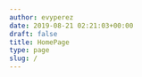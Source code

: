 ```yaml
---
author: evyperez
date: 2019-08-21 02:21:03+00:00
draft: false
title: HomePage
type: page
slug: /
---
```

<!--
[vc_row full_width="stretch_row_content_no_spaces"][vc_column][vc_column_text][rev_slider alias="Home-slider"][/vc_column_text][/vc_column][/vc_row][vc_row css=".vc_custom_1566354821325{margin-top: -20px !important;margin-bottom: -20px !important;}"][vc_column 0=""][vc_column_text 0=""]




# Quer se tornar um Cidadão Global?




[/vc_column_text][/vc_column][/vc_row][vc_row full_width="stretch_row" css=".vc_custom_1504651341261{margin-right: 0px !important;border-right-width: 0px !important;padding-right: 0px !important;padding-left: 40px !important;}"][vc_column width="1/2"][vc_column_text]Quer aprender inglês?

Com a YouBet! nós criamos oportunidades de unir pessoas das mais diversas nações, promovendo o desenvolvimento pessoal de nossos alunos e o respeito mútuo. Não queremos somente ensinar um idioma ou vender pacotes de viagens enlatados, mas unificar o aprendizado com uma imersão cultural, ensinando nossos alunos e professores habilidades que os tornem cidadãos globais.

**Venha ser um cidadão global!**[/vc_column_text][/vc_column][vc_column width="1/2" css=".vc_custom_1498679568602{margin-right: 0px !important;padding-right: 0px !important;}"][vc_single_image image="8742" img_size="full" alignment="right" css=".vc_custom_1566432926206{margin-right: 0px !important;padding-right: 0px !important;}"][/vc_column][/vc_row][vc_row full_width="stretch_row" css=".vc_custom_1566266797181{margin-bottom: 0px !important;padding-top: 30px !important;padding-bottom: 30px !important;background-image: url(http://youbetschool.com/wp-content/uploads/2019/06/bgpost-menor-1-e1506914299191.jpg?id=8680) !important;background-position: center !important;background-repeat: no-repeat !important;background-size: cover !important;}"][vc_column width="1/4" css=".vc_custom_1566265911958{margin-top: 0px !important;margin-bottom: 0px !important;}"][vc_single_image image="8686" img_size="full" alignment="center"][/vc_column][vc_column width="1/4"][vc_icon icon_fontawesome="fa fa-globe" color="custom" size="xl" align="center" custom_color="#ffb606" css=".vc_custom_1498670046202{margin-bottom: -10px !important;}"][vc_column_text css=".vc_custom_1498682368935{margin-bottom: 10px !important;}"]




## Experiência




[/vc_column_text][vc_column_text css=".vc_custom_1566433033795{margin-top: -5px !important;}"]




Trabalhamos para garantir que todos tenham acesso a oportunidades e vivência internacional.




[/vc_column_text][/vc_column][vc_column width="1/4"][vc_icon icon_fontawesome="fa fa-heart" color="custom" size="xl" align="center" custom_color="#ffb606" css=".vc_custom_1498669905955{margin-bottom: -10px !important;}"][vc_column_text css=".vc_custom_1498682329467{margin-bottom: 10px !important;}"]




## Cidadania Global




[/vc_column_text][vc_column_text css=".vc_custom_1566433042301{margin-top: -5px !important;margin-bottom: -15px !important;}"]




Ajudamos nossos alunos  a terem habilidades que os tornem cidadãos globais.




[/vc_column_text][/vc_column][vc_column width="1/4"][vc_icon icon_fontawesome="fa fa-thumbs-o-up" color="custom" size="xl" align="center" custom_color="#ffb606" css=".vc_custom_1498669720035{margin-bottom: -10px !important;}"][vc_column_text css=".vc_custom_1498679788590{margin-bottom: 10px !important;}"]




## Personalização




[/vc_column_text][vc_column_text css=".vc_custom_1566434895683{margin-top: -5px !important;margin-bottom: -15px !important;}"]




A YouBet te ajuda a escolher o melhor programa de acordo com seus objetivos.




[/vc_column_text][/vc_column][/vc_row][vc_row][vc_column width="1/2"][vc_column_text]




# Ensino Médio

nos Estados Unidos




[/vc_column_text][vc_column_text]Com a YouBet! você tem maiores chances de estudar em um colégio tradicional americano, tendo um ótimo custo benefício com forma de pagamento diferenciadas. São colégios que proporcionam uma típica vida americana e dão a melhor estrutura acadêmica com dormitórios, alimentação e excelência na educação. Com o programa você obtém certificados de licenciatura junto com o ensino médio, isto é, além de uma formação internacional você garante capacitação profissional e experiência cultural.[/vc_column_text][thim-button title="Saiba Mais!" url="http://youbetschool.web7641.kinghost.net/intercambio-inverno" new_window="" custom_style="custom_style" border_width="1px" color="#ffb606" border_color="#ffb606" bg_color="#ffffff" hover_color="#f7f7f7" hover_border_color="#ffb606" hover_bg_color="#ffb606"][/vc_column][vc_column width="1/2"][vc_single_image image="8749" img_size="large" alignment="center" onclick="custom_link" link="http://youbetschool.web7641.kinghost.net/intercambio-inverno"][/vc_column][/vc_row][vc_row full_width="stretch_row" css=".vc_custom_1566435118059{margin-top: 0px !important;margin-bottom: 0px !important;padding-top: 10px !important;padding-bottom: 10px !important;background-color: #ffb606 !important;}"][vc_column][vc_row_inner][vc_column_inner][thim-heading title="UMA TRANSFORMAÇÃO DE VIDA" title_uppercase="" textcolor="#ffffff" sub_heading_color="#ffffff" clone_title="" line="" bg_line="#ffffff" text_align="text-center"][/vc_column_inner][/vc_row_inner][/vc_column][/vc_row][vc_row full_width="stretch_row" css=".vc_custom_1567480745010{margin-top: 0px !important;margin-bottom: 0px !important;padding-top: 15px !important;padding-bottom: 30px !important;background-image: url(http://youbetschool.com/wp-content/uploads/2015/10/bg_lastest_new.jpg?id=5854) !important;background-position: center !important;background-repeat: no-repeat !important;background-size: cover !important;}"][vc_column][vc_row_inner][vc_column_inner][thim-heading title="Blog" title_uppercase="" textcolor="#ffffff" title_custom="custom" font_weight="" sub_heading_color="#ffffff" clone_title="" line="" bg_line="#ffffff"][/vc_column_inner][/vc_row_inner][thim-carousel-posts cat_id="9" number_posts="4"][/vc_column][/vc_row]


 -->
